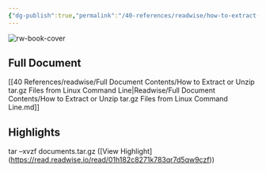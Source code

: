 ```yaml
---
{"dg-publish":true,"permalink":"/40-references/readwise/how-to-extract-or-unzip-tar-gz-files-from-linux-command-line/","tags":["rw/articles"]}
---
```


![rw-book-cover](https://readwise-assets.s3.amazonaws.com/media/uploaded_book_covers/profile_921743/extract-unzip-tar-gz-linux.png)

## Full Document
[[40 References/readwise/Full Document Contents/How to Extract or Unzip tar.gz Files from Linux Command Line\|Readwise/Full Document Contents/How to Extract or Unzip tar.gz Files from Linux Command Line.md]]

## Highlights
tar –xvzf documents.tar.gz ([View Highlight] (https://read.readwise.io/read/01h182c8271k783qr7d5qw9czf))


